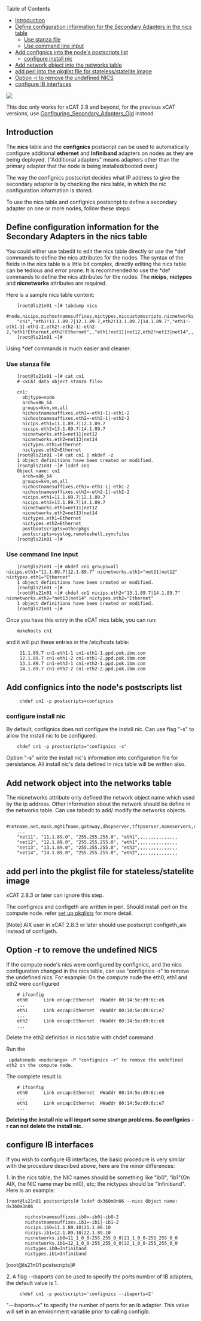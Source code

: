 <!-- START doctoc generated TOC please keep comment here to allow auto update -->
<!-- DON'T EDIT THIS SECTION, INSTEAD RE-RUN doctoc TO UPDATE -->
Table of Contents

- [Introduction](#introduction)
- [Define configuration information for the Secondary Adapters in the nics table](#define-configuration-information-for-the-secondary-adapters-in-the-nics-table)
  - [Use stanza file](#use-stanza-file)
  - [Use command line input](#use-command-line-input)
- [Add confignics into the node's postscripts list](#add-confignics-into-the-nodes-postscripts-list)
  - [configure install nic](#configure-install-nic)
- [Add network object into the networks table](#add-network-object-into-the-networks-table)
- [add perl into the pkglist file for stateless/statelite image](#add-perl-into-the-pkglist-file-for-statelessstatelite-image)
- [Option -r to remove the undefined NICS](#option--r-to-remove-the-undefined-nics)
- [configure IB interfaces](#configure-ib-interfaces)

<!-- END doctoc generated TOC please keep comment here to allow auto update -->

![](https://sourceforge.net/p/xcat/wiki/XCAT_Documentation/attachment/Official-xcat-doc.png)


This doc only works for xCAT 2.8 and beyond, for the previous xCAT versions, use [Configuring_Secondary_Adapters_Old](Configuring_Secondary_Adapters_Old) instead.


## Introduction

The **nics** table and the **confignics** postscript can be used to automatically configure additional **ethernet** and **Infiniband** adapters on nodes as they are being deployed. ("Additional adapters" means adapters other than the primary adapter that the node is being installed/booted over.)

The way the confignics postscript decides what IP address to give the secondary adapter is by checking the nics table, in which the nic configuration information is stored.

To use the nics table and confignics postscript to define a secondary adapter on one or more nodes, follow these steps:

## Define configuration information for the Secondary Adapters in the nics table

You could either use tabedit to edit the nics table directly or use the *def commands to define the nics attributes for the nodes. The syntax of the fields in the nics table is a little bit complex, directly editing the nics table can be tedious and error prone. It is recommended to use the *def commands to define the nics attributes for the nodes. The **nicips**, **nictypes** and **nicnetworks** attributes are required.


Here is a sample nics table content:

~~~~
    [root@ls21n01 ~]# tabdump nics
    #node,nicips,nichostnamesuffixes,nictypes,niccustomscripts,nicnetworks,nicaliases,comments,disable
    "cn1","eth1!11.1.89.7|12.1.89.7,eth2!13.1.89.7|14.1.89.7","eth1!-eth1-1|-eth1-2,eth2!-eth2-1|-eth2-2,"eth1!Ethernet,eth2!Ethernet",,"eth1!net11|net12,eth2!net13|net14",,,
    [root@ls21n01 ~]#

~~~~

Using *def commands is much easier and cleaner:

### Use stanza file

~~~~
    [root@ls21n01 ~]# cat cn1
    # <xCAT data object stanza file>

    cn1:
      objtype=node
      arch=x86_64
      groups=kvm,vm,all
      nichostnamesuffixes.eth1=-eth1-1|-eth1-2
      nichostnamesuffixes.eth2=-eth2-1|-eth2-2
      nicips.eth1=11.1.89.7|12.1.89.7
      nicips.eth2=13.1.89.7|14.1.89.7
      nicnetworks.eth1=net11|net12
      nicnetworks.eth2=net13|net14
      nictypes.eth1=Ethernet
      nictypes.eth2=Ethernet
    [root@ls21n01 ~]# cat cn1 | mkdef -z
    1 object definitions have been created or modified.
    [root@ls21n01 ~]# lsdef cn1
    Object name: cn1
      arch=x86_64
      groups=kvm,vm,all
      nichostnamesuffixes.eth1=-eth1-1|-eth1-2
      nichostnamesuffixes.eth2=-eth2-1|-eth2-2
      nicips.eth1=11.1.89.7|12.1.89.7
      nicips.eth2=13.1.89.7|14.1.89.7
      nicnetworks.eth1=net11|net12
      nicnetworks.eth2=net13|net14
      nictypes.eth1=Ethernet
      nictypes.eth2=Ethernet
      postbootscripts=otherpkgs
      postscripts=syslog,remoteshell,syncfiles
    [root@ls21n01 ~]#

~~~~

### Use command line input

~~~~
    [root@ls21n01 ~]# mkdef cn1 groups=all nicips.eth1="11.1.89.7|12.1.89.7" nicnetworks.eth1="net11|net12" nictypes.eth1="Ethernet"
    1 object definitions have been created or modified.
    [root@ls21n01 ~]#
    [root@ls21n01 ~]# chdef cn1 nicips.eth2="13.1.89.7|14.1.89.7" nicnetworks.eth2="net13|net14" nictypes.eth2="Ethernet"
    1 object definitions have been created or modified.
    [root@ls21n01 ~]#

~~~~

Once you have this entry in the xCAT nics table, you can run:


~~~~
    makehosts cn1
~~~~


and it will put these entries in the /etc/hosts table:

~~~~
     11.1.89.7 cn1-eth1-1 cn1-eth1-1.ppd.pok.ibm.com
     12.1.89.7 cn1-eth1-2 cn1-eth1-2.ppd.pok.ibm.com
     13.1.89.7 cn1-eth2-1 cn1-eth2-1.ppd.pok.ibm.com
     14.1.89.7 cn1-eth2-2 cn1-eth2-2.ppd.pok.ibm.com
~~~~


## Add confignics into the node's postscripts list

~~~~
     chdef cn1 -p postscripts=confignics
~~~~


### configure install nic

By default, confignics does not configure the install nic. Can use flag "-s" to allow the install nic to be configured.

~~~~
    chdef cn1 -p prostscripts="confignics -s"
~~~~


Option "-s" write the install nic's information into configuration file for persistance. All install nic's data defined in nics table will be written also.

## Add network object into the networks table

The nicnetworks attribute only defined the network object name which used by the ip address. Other information about the network should be define in the networks table. Can use tabedit to add/ modify the networks objects.

~~~~
    #netname,net,mask,mgtifname,gateway,dhcpserver,tftpserver,nameservers,ntpservers,logservers,dynamicrange,staticrange,staticrangeincrement,nodehostname,ddnsdomain,vlanid,domain,comments,disable
    ...
    "net11", "11.1.89.0", "255.255.255.0", "eth1",,,,,,,,,,,,,,,
    "net12", "12.1.89.0", "255.255.255.0", "eth1",,,,,,,,,,,,,,,
    "net13", "13.1.89.0", "255.255.255.0", "eth2",,,,,,,,,,,,,,,
    "net14", "14.1.89.0", "255.255.255.0", "eth2",,,,,,,,,,,,,,,
~~~~


## add perl into the pkglist file for stateless/statelite image

xCAT 2.8.3 or later can ignore this step.

The confignics and configeth are written in perl. Should install perl on the compute node. refer [set up pkglists](XCAT_pLinux_Clusters#Set_up_pkglists) for more detail.

[Note] AIX user in xCAT 2.8.3 or later should use postscript configeth_aix instead of configeth.

## Option -r to remove the undefined NICS

If the compute node's nics were configured by confignics, and the nics configuration changed in the nics table, can use "confignics -r" to remove the undefined nics. For example: On the compute node the eth0, eth1 and eth2 were configured

~~~~
    # ifconfig
    eth0      Link encap:Ethernet  HWaddr 00:14:5e:d9:6c:e6
    ...
    eth1      Link encap:Ethernet  HWaddr 00:14:5e:d9:6c:e7
    ...
    eth2      Link encap:Ethernet  HWaddr 00:14:5e:d9:6c:e8
    ...
~~~~


Delete the eth2 definition in nics table with chdef command.

Run the

~~~~
 updatenode <noderange> -P "confignics -r" to remove the undefined eth2 on the compute node.
~~~~

The complete result is:

~~~~
    # ifconfig
    eth0      Link encap:Ethernet  HWaddr 00:14:5e:d9:6c:e6
    ...
    eth1      Link encap:Ethernet  HWaddr 00:14:5e:d9:6c:e7
    ...
~~~~


**Deleting the install nic will import some strange problems. So confignics -r can not delete the install nic.**

## configure IB interfaces

If you wish to configure IB interfaces, the basic procedure is very similar with the procedure described above, here are the minor differences:

1\. In the nics table, the NIC names should be something like "ib0", "ib1"(On AIX, the NIC name may be ml0), etc; the nictypes should be "Infiniband". Here is an example:

~~~~
[root@ls21n01 postscripts]# lsdef dx360m3n06 --nics Object name: dx360m3n06

       nichostnamesuffixes.ib0=-ib0|-ib0-2
       nichostnamesuffixes.ib1=-ib1|-ib1-2
       nicips.ib0=11.1.89.10|21.1.89.10
       nicips.ib1=12.1.89.10|22.1.89.10
       nicnetworks.ib0=11_1_0_0-255_255_0_0|21_1_0_0-255_255_0_0
       nicnetworks.ib1=12_1_0_0-255_255_0_0|22_1_0_0-255_255_0_0
       nictypes.ib0=Infiniband
       nictypes.ib1=Infiniband
~~~~


[root@ls21n01 postscripts]#

2\. A flag --ibaports can be used to specify the ports number of IB adapters, the default value is 1.

~~~~
     chdef cn1 -p postscripts='confignics --ibaports=2'
~~~~


"--ibaports=x" to specify the number of ports for an ib adapter. This value will set in an environment variable prior to calling configib.


